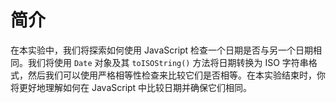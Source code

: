# 简介

在本实验中，我们将探索如何使用 JavaScript 检查一个日期是否与另一个日期相同。我们将使用 `Date` 对象及其 `toISOString()` 方法将日期转换为 ISO 字符串格式，然后我们可以使用严格相等性检查来比较它们是否相等。在本实验结束时，你将更好地理解如何在 JavaScript 中比较日期并确保它们相同。
